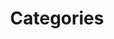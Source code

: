 ---
layout: child_layout/tutorials__categories
title: Categories
permalink: /tutorials/categories/
hero: /assets/img/content/hero/hero-underwater.jpg
hero_classes: has-bleed-tintX
theme: theme-light
logo: /assets/img/content/branding/logo-type--white-transparent.svg
hero_text: /assets/img/layout/headings/heading-category--white.svg
breadcrumbs: true
---